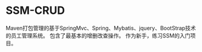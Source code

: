 # SSM-CRUD
Maven打包管理的基于SpringMvc、Spring、Mybatis、jquery、BootStrap技术的员工管理系统。
包含了最基本的增删改查操作。
作为新手，练习SSM的入门项目。

